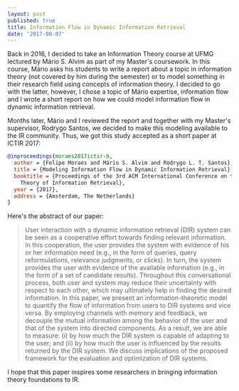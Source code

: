 ```yaml
---
layout: post
published: true
title: Information Flow in Dynamic Information Retrieval
date: '2017-08-07'
---
```

Back in 2016, I decided to take an Information Theory course at UFMG lectured by Mário S. Alvim as part of my Master's coursework. In this course, Mário asks his students to write a report about a topic in information theory (not covered by him during the semester) or to model something in their research field using concepts of information theory. I decided to go with the latter, however, I chose a topic of Mário expertise, information flow and I wrote a short report on how we could model information flow in dynamic information retrieval. 

Months later, Mário and I reviewed the report and together with my Master's supervisor, Rodrygo Santos, we decided to make this modeling available to the IR community. Thus, we got this study accepted as a short paper at ICTIR 2017:

```bibtex
@inproceedings{moraes2017ictir-b,
  author = {Felipe Moraes and Mário S. Alvim and Rodrygo L. T. Santos},
  title = {Modeling Information Flow in Dynamic Information Retrieval},
  booktitle = {Proceedings of the 3rd ACM International Conference on the 
    Theory of Information Retrieval},
  year = {2017},
  address = {Amsterdam, The Netherlands}
}
```

Here's the abstract of our paper:

> User interaction with a dynamic information retrieval (DIR) system can be seen as a cooperative effort towards finding relevant information. In this cooperation, the user provides the system with evidence of his or her information need (e.g., in the form of queries, query reformulations, relevance judgments, or clicks). In turn, the system provides the user with evidence of the available information (e.g., in the form of a set of candidate results). Throughout this conversational process, both user and system may reduce their uncertainty with respect to each other, which may ultimately help in finding the desired information. In this paper, we present an information-theoretic model to quantify the flow of information from users to DIR systems and vice versa. By employing channels with memory and feedback, we decouple the mutual information among the behavior of the user and that of the system into directed components. As a result, we are able to measure: (i) by how much the DIR system is capable of adapting to the user; and (ii) by how much the user is influenced by the results returned by the DIR system. We discuss implications of the proposed framework for the evaluation and optimization of DIR systems.

I hope that this paper inspires some researchers in bringing information theory foundations to IR.
